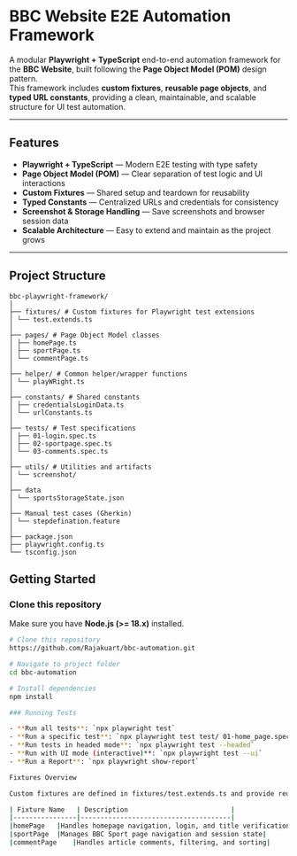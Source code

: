 #  BBC Website E2E Automation Framework

A modular **Playwright + TypeScript** end-to-end automation framework for the **BBC Website**, built following the **Page Object Model (POM)** design pattern.  
This framework includes **custom fixtures**, **reusable page objects**, and **typed URL constants**, providing a clean, maintainable, and scalable structure for UI test automation.

---

##  Features

- **Playwright + TypeScript** — Modern E2E testing with type safety  
- **Page Object Model (POM)** — Clear separation of test logic and UI interactions  
- **Custom Fixtures** — Shared setup and teardown for reusability  
- **Typed Constants** — Centralized URLs and credentials for consistency  
- **Screenshot & Storage Handling** — Save screenshots and browser session data  
- **Scalable Architecture** — Easy to extend and maintain as the project grows  

---

##  Project Structure
```
bbc-playwright-framework/
│
├── fixtures/ # Custom fixtures for Playwright test extensions
│ └── test.extends.ts
│
├── pages/ # Page Object Model classes
│ ├── homePage.ts
│ ├── sportPage.ts
│ └── commentPage.ts
│
├── helper/ # Common helper/wrapper functions
│ └── playWRight.ts
│
├── constants/ # Shared constants
│ ├── credentialsLoginData.ts
│ └── urlConstants.ts
│
├── tests/ # Test specifications
│ ├── 01-login.spec.ts
│ ├── 02-sportpage.spec.ts
│ └── 03-comments.spec.ts
│
├── utils/ # Utilities and artifacts
│ └── screenshot/
│
├── data
│ └── sportsStorageState.json
│
├── Manual test cases (Gherkin)
│ └── stepdefination.feature
│
├── package.json
├── playwright.config.ts
└── tsconfig.json
```


##  Getting Started

### Clone this repository

Make sure you have **Node.js (>= 18.x)** installed.

```bash
# Clone this repository
https://github.com/Rajakuart/bbc-automation.git

# Navigate to project folder
cd bbc-automation

# Install dependencies
npm install

### Running Tests

- **Run all tests**: `npx playwright test`
- **Run a specific test**: `npx playwright test test/ 01-home_page.spec.ts`
- **Run tests in headed mode**: `npx playwright test --headed`
- **Run with UI mode (interactive)**: `npx playwright test --ui`
- **Run a Report**: `npx playwright show-report`

Fixtures Overview

Custom fixtures are defined in fixtures/test.extends.ts and provide reusable page object instances for cleaner, maintainable tests.

| Fixture Name   | Description                          |
|----------------|--------------------------------------|
|homePage	|Handles homepage navigation, login, and title verification|
|sportPage	|Manages BBC Sport page navigation and session state|
|commentPage	|Handles article comments, filtering, and sorting|
